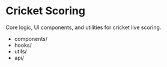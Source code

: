 # Cricket Scoring
Core logic, UI components, and utilities for cricket live scoring.

- components/
- hooks/
- utils/
- api/
